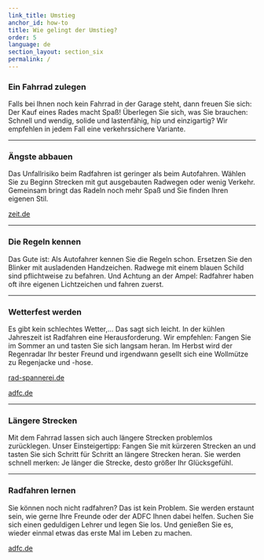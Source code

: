 ```yaml
---
link_title: Umstieg
anchor_id: how-to
title: Wie gelingt der Umstieg?
order: 5
language: de
section_layout: section_six
permalink: /
---
```


### Ein Fahrrad zulegen
Falls bei Ihnen noch kein Fahrrad in der Garage steht, dann freuen Sie sich: Der Kauf eines Rades macht Spaß! Überlegen Sie sich, was Sie brauchen: Schnell und wendig, solide und lastenfähig, hip und einzigartig? Wir empfehlen in jedem Fall eine verkehrssichere Variante.

***

### Ängste abbauen
Das Unfallrisiko beim Radfahren ist geringer als beim Autofahren. Wählen Sie zu Beginn Strecken mit gut ausgebauten Radwegen oder wenig Verkehr. Gemeinsam bringt das Radeln noch mehr Spaß und Sie finden Ihren eigenen Stil.

<a href="http://www.zeit.de/mobilitaet/2015-03/radfahren-sicherheit-unfall" target="_blank">zeit.de</a>


***

### Die Regeln kennen
Das Gute ist: Als Autofahrer kennen Sie die Regeln schon. Ersetzen Sie den Blinker mit ausladenden Handzeichen. Radwege mit einem blauen Schild sind pflichtweise zu befahren. Und Achtung an der Ampel: Radfahrer haben oft ihre eigenen Lichtzeichen und fahren zuerst.

***

### Wetterfest werden
Es gibt kein schlechtes Wetter,... Das sagt sich leicht. In der kühlen Jahreszeit ist Radfahren eine Herausforderung. Wir empfehlen: Fangen Sie im Sommer an und tasten Sie sich langsam heran. Im Herbst wird der Regenradar Ihr bester Freund und irgendwann gesellt sich eine Wollmütze zu Regenjacke und -hose.

<a href="http://www.rad-spannerei.de/blog/2014/09/08/radfahren-und-regenwahrscheinlichkeit/" target="_blank">rad-spannerei.de</a>

<a href="http://www.adfc.de/gesundheit/richtig-rad-fahren/praxis-tipps-fuer-alltagsradler/seite-9-rad-kleidung" target="_blank">adfc.de</a>

***

### Längere Strecken
Mit dem Fahrrad lassen sich auch längere Strecken problemlos zurücklegen. Unser Einsteigertipp: Fangen Sie mit kürzeren Strecken an und tasten Sie sich Schritt für Schritt an längere Strecken heran. Sie werden schnell merken: Je länger die Strecke, desto größer Ihr Glücksgefühl.

***

### Radfahren lernen
Sie können noch nicht radfahren? Das ist kein Problem. Sie werden erstaunt sein, wie gerne Ihre Freunde oder der ADFC Ihnen dabei helfen. Suchen Sie sich einen geduldigen Lehrer und legen Sie los. Und genießen Sie es, wieder einmal etwas das erste Mal im Leben zu machen.

<a href="http://www.adfc.de/ueber-uns/adfc-vor-ort/adfc-vor-ort" target="_blank">adfc.de</a>
